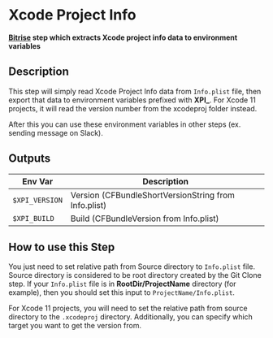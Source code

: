 # Xcode Project Info
**[Bitrise](https://www.bitrise.io) step which extracts Xcode project info data to environment variables**

## Description

This step will simply read Xcode Project Info data from `Info.plist` file,
then export that data to environment variables prefixed with **XPI_**.
For Xcode 11 projects, it will read the version number from the xcodeproj folder instead.

After this you can use these environment variables in other steps (ex. sending message on Slack).

## Outputs

| Env Var        | Description                                          |
| -------------- | ---------------------------------------------------- |
| `$XPI_VERSION` | Version (CFBundleShortVersionString from Info.plist) |
| `$XPI_BUILD`   | Build (CFBundleVersion from Info.plist)              |

## How to use this Step

You just need to set relative path from Source directory to `Info.plist` file.
Source directory is considered to be root directory created by the Git Clone step.
If your `Info.plist` file is in **RootDir/ProjectName** directory (for example), 
then you should set this input to `ProjectName/Info.plist`.

For Xcode 11 projects, you will need to set the relative path from source directory to the `.xcodeproj` directory.
Additionally, you can specify which target you want to get the version from.